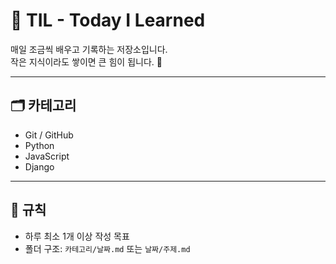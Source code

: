# 📘 TIL - Today I Learned

매일 조금씩 배우고 기록하는 저장소입니다.  
작은 지식이라도 쌓이면 큰 힘이 됩니다. 💪

---

## 🗂️ 카테고리

- Git / GitHub
- Python
- JavaScript
- Django
---

## 📝 규칙

- 하루 최소 1개 이상 작성 목표
- 폴더 구조: `카테고리/날짜.md` 또는 `날짜/주제.md`


